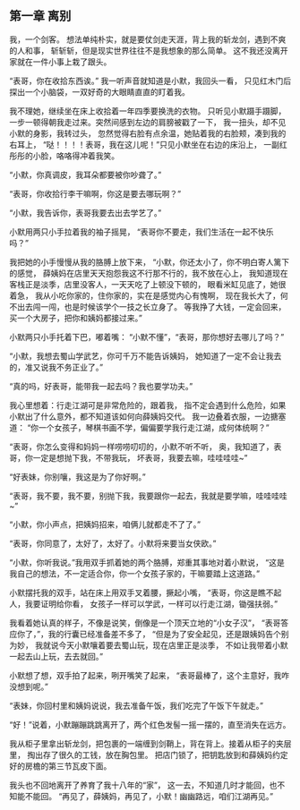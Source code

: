 ## 第一章 离别
我，一个剑客。
想法单纯朴实，就是要仗剑走天涯，背上我的斩龙剑，遇到不爽的人和事，
斩斩斩，但是现实世界往往不是我想象的那么简单。
这不我还没离开家就在一件小事上栽了跟头。

“表哥，你在收拾东西诶。”
我一听声音就知道是小默，我回头一看，
只见红木门后探出一个小脑袋，一双好奇的大眼睛直直的盯着我。

我不理她，继续坐在床上收拾着一年四季要换洗的衣物。
只听见小默蹑手蹑脚，一步一顿得朝我走过来。突然间感到左边的肩膀被戳了一下，
我一扭头，却不见小默的身影，我转过头，
忽然觉得右脸有点余温，她贴着我的右脸颊，凑到我的右耳上，
“哒！！！！表哥，我在这儿呢！”只见小默坐在右边的床沿上，
一副红彤彤的小脸，咯咯得冲着我笑。

“小默，你真调皮，我耳朵都要被你吵聋了。”

“表哥，你收拾行李干嘛啊，你这是要去哪玩啊？”

“小默，我告诉你，表哥我要去出去学艺了。”

小默用两只小手拉着我的袖子摇晃，
“表哥你不要走，我们生活在一起不快乐吗？”

我把她的小手慢慢从我的胳膊上放下来，
“小默，你还太小了，你不明白寄人篱下的感觉，
薛姨妈在店里天天抱怨我这不行那不行的，我不放在心上，
我知道现在客栈正是淡季，店里没客人，一天天吃了上顿没下顿的，
眼看米缸见底了，她很着急，
我从小吃你家的，住你家的，实在是感觉内心有愧啊，
现在我长大了，何不出去闯一闯，也是时候该学个一技之长立身了。
等我挣了大钱，一定会回来，买一个大房子，把你和姨妈都接过来。”

小默两只小手托着下巴，嘟着嘴：
“小默不懂”，“表哥，那你想好去哪儿了吗？”

“小默，我想去蜀山学武艺，你可千万不能告诉姨妈，
她知道了一定不会让我去的，准又说我不务正业了。”

“真的吗，好表哥，能带我一起去吗？我也要学功夫。”

我心里想着：行走江湖可是非常危险的，跟着我，
指不定会遇到什么危险，如果小默出了什么意外，都不知道该如何向薛姨妈交代。
我一边叠着衣服，一边搪塞道：
“你一个女孩子，琴棋书画不学，偏偏要学我行走江湖，成何体统啊？”

“表哥，你怎么变得和妈妈一样唠唠叨叨的，小默不听不听，
奥，我知道了，表哥，你一定是想抛下我，不带我玩，
坏表哥，我要去嘛，哇哇哇哇~”

“好表妹，你别嚷，我这是为了你好啊。”

“表哥，我不要，我不要，别抛下我，我要跟你一起去，我就是要学嘛，哇哇哇哇~”

“小默，你小声点，把姨妈招来，咱俩儿就都走不了了。”

“表哥，你同意了，太好了，太好了。小默将来要当女侠欧。”

“小默，你听我说。”我用双手抓着她的两个胳膊，郑重其事地对着小默说，
“这是我自己的想法，不一定适合你，你一个女孩子家的，干嘛要踏上这道路。”

小默摆托我的双手，站在床上用双手叉着腰，撅起小嘴，
“表哥，你这是瞧不起人，我要证明给你看，
女孩子一样可以学武，一样可以行走江湖，锄强扶弱。”

我看着她认真的样子，不像是说笑，倒像是一个顶天立地的“小女子汉”，
“表哥答应你了，”，我的行囊已经准备差不多了，
“但是为了安全起见，还是跟姨妈告个别为妙，
我就说今天小默嚷着要去蜀山玩，现在店里正是淡季，
不如让我带着小默一起去山上玩，去去就回。”

小默想了想，双手拍了起来，咧开嘴笑了起来，
“表哥最棒了，这个主意好，我咋没想到呢。”

“表妹，你回村里和姨妈说说，我去准备午饭，我们吃完了午饭下午就走。”

“好！”说着，小默蹦蹦跳跳离开了，两个红色发髻一摇一摆的，直至消失在远方。

我从柜子里拿出斩龙剑，把包裹的一端缠到剑鞘上，背在背上。接着从柜子的夹层里，
掏出存了很久的工钱，放在胸包里。
把店门锁了，把钥匙放到和薛姨妈约定好的房檐的第三节瓦皮下面。

我头也不回地离开了养育了我十八年的“家”，
这一去，不知道几时才能回，也不知能不能回。
“再见了，薛姨妈，再见了，小默！幽幽路远，咱们江湖再见。”
